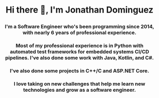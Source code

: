 <h1 ><p align="center">Hi there 👋, I'm Jonathan Dominguez</p> </h1>
<h3><p align="center">I'm a Software Engineer who's been programming since 2014, with nearly 6 years of professional experience.</p></h3>
<h3><p align="center">Most of my professional experience is in Python with automated test frameworks for embedded systems CI/CD pipelines. I've also done some work with Java, Kotlin, and C#.</p></h3>
<h3><p align="center">I've also done some projects in C++/C and ASP.NET Core.</p></h3>
<h3><p align="center">I love taking on new challenges that help me learn new technologies and grow as a software engineer.</p></h3>

<!--
**jondominguezv/jondominguezv** is a ✨ _special_ ✨ repository because its `README.md` (this file) appears on your GitHub profile.

Here are some ideas to get you started:

- 🔭 I’m currently working on ...
- 🌱 I’m currently learning ...
- 👯 I’m looking to collaborate on ...
- 🤔 I’m looking for help with ...
- 💬 Ask me about ...
- 📫 How to reach me: ...
- 😄 Pronouns: ...
- ⚡ Fun fact: ...
-->
